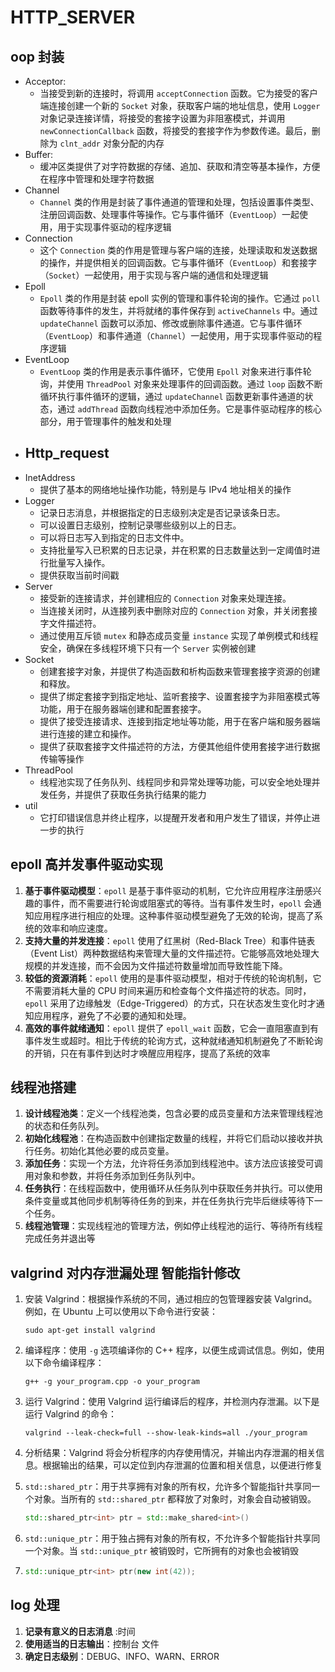 # 												HTTP_SERVER



## oop 封装 

- Acceptor:
  - 当接受到新的连接时，将调用 `acceptConnection` 函数。它为接受的客户端连接创建一个新的 `Socket` 对象，获取客户端的地址信息，使用 `Logger` 对象记录连接详情，将接受的套接字设置为非阻塞模式，并调用 `newConnectionCallback` 函数，将接受的套接字作为参数传递。最后，删除为 `clnt_addr` 对象分配的内存
- Buffer:
  - 缓冲区类提供了对字符数据的存储、追加、获取和清空等基本操作，方便在程序中管理和处理字符数据
- Channel
  -  `Channel` 类的作用是封装了事件通道的管理和处理，包括设置事件类型、注册回调函数、处理事件等操作。它与事件循环（`EventLoop`）一起使用，用于实现事件驱动的程序逻辑
- Connection
  - 这个 `Connection` 类的作用是管理与客户端的连接，处理读取和发送数据的操作，并提供相关的回调函数。它与事件循环（`EventLoop`）和套接字（`Socket`）一起使用，用于实现与客户端的通信和处理逻辑
- Epoll
  - `Epoll` 类的作用是封装 epoll 实例的管理和事件轮询的操作。它通过 `poll` 函数等待事件的发生，并将就绪的事件保存到 `activeChannels` 中。通过 `updateChannel` 函数可以添加、修改或删除事件通道。它与事件循环（`EventLoop`）和事件通道（`Channel`）一起使用，用于实现事件驱动的程序逻辑
- EventLoop
  - `EventLoop` 类的作用是表示事件循环，它使用 `Epoll` 对象来进行事件轮询，并使用 `ThreadPool` 对象来处理事件的回调函数。通过 `loop` 函数不断循环执行事件循环的逻辑，通过 `updateChannel` 函数更新事件通道的状态，通过 `addThread` 函数向线程池中添加任务。它是事件驱动程序的核心部分，用于管理事件的触发和处理
- Http_request
  - 
- InetAddress
  - 提供了基本的网络地址操作功能，特别是与 IPv4 地址相关的操作
- Logger
  - 记录日志消息，并根据指定的日志级别决定是否记录该条日志。
  - 可以设置日志级别，控制记录哪些级别以上的日志。
  - 可以将日志写入到指定的日志文件中。
  - 支持批量写入已积累的日志记录，并在积累的日志数量达到一定阈值时进行批量写入操作。
  - 提供获取当前时间戳
- Server
  - 接受新的连接请求，并创建相应的 `Connection` 对象来处理连接。
  - 当连接关闭时，从连接列表中删除对应的 `Connection` 对象，并关闭套接字文件描述符。
  - 通过使用互斥锁 `mutex` 和静态成员变量 `instance` 实现了单例模式和线程安全，确保在多线程环境下只有一个 `Server` 实例被创建
- Socket
  - 创建套接字对象，并提供了构造函数和析构函数来管理套接字资源的创建和释放。
  - 提供了绑定套接字到指定地址、监听套接字、设置套接字为非阻塞模式等功能，用于在服务器端创建和配置套接字。
  - 提供了接受连接请求、连接到指定地址等功能，用于在客户端和服务器端进行连接的建立和操作。
  - 提供了获取套接字文件描述符的方法，方便其他组件使用套接字进行数据传输等操作
- ThreadPool
  - 线程池实现了任务队列、线程同步和异常处理等功能，可以安全地处理并发任务，并提供了获取任务执行结果的能力
- util
  - 它打印错误信息并终止程序，以提醒开发者和用户发生了错误，并停止进一步的执行



## epoll 高并发事件驱动实现 



1. **基于事件驱动模型**：`epoll` 是基于事件驱动的机制，它允许应用程序注册感兴趣的事件，而不需要进行轮询或阻塞式的等待。当有事件发生时，`epoll` 会通知应用程序进行相应的处理。这种事件驱动模型避免了无效的轮询，提高了系统的效率和响应速度。
2. **支持大量的并发连接**：`epoll` 使用了红黑树（Red-Black Tree）和事件链表（Event List）两种数据结构来管理大量的文件描述符。它能够高效地处理大规模的并发连接，而不会因为文件描述符数量增加而导致性能下降。
3. **较低的资源消耗**：`epoll` 使用的是事件驱动模型，相对于传统的轮询机制，它不需要消耗大量的 CPU 时间来遍历和检查每个文件描述符的状态。同时，`epoll` 采用了边缘触发（Edge-Triggered）的方式，只在状态发生变化时才通知应用程序，避免了不必要的通知和处理。
4. **高效的事件就绪通知**：`epoll` 提供了 `epoll_wait` 函数，它会一直阻塞直到有事件发生或超时。相比于传统的轮询方式，这种就绪通知机制避免了不断轮询的开销，只在有事件到达时才唤醒应用程序，提高了系统的效率



##  线程池搭建 

1. **设计线程池类**：定义一个线程池类，包含必要的成员变量和方法来管理线程池的状态和任务队列。
2. **初始化线程池**：在构造函数中创建指定数量的线程，并将它们启动以接收并执行任务。初始化其他必要的成员变量。
3. **添加任务**：实现一个方法，允许将任务添加到线程池中。该方法应该接受可调用对象和参数，并将任务添加到任务队列中。
4. **任务执行**：在线程函数中，使用循环从任务队列中获取任务并执行。可以使用条件变量或其他同步机制等待任务的到来，并在任务执行完毕后继续等待下一个任务。
5. **线程池管理**：实现线程池的管理方法，例如停止线程池的运行、等待所有线程完成任务并退出等



## valgrind 对内存泄漏处理  智能指针修改



1. 安装 Valgrind：根据操作系统的不同，通过相应的包管理器安装 Valgrind。例如，在 Ubuntu 上可以使用以下命令进行安装：

   ```
   sudo apt-get install valgrind
   ```

2. 编译程序：使用 `-g` 选项编译你的 C++ 程序，以便生成调试信息。例如，使用以下命令编译程序：

   ```
   g++ -g your_program.cpp -o your_program
   ```

3. 运行 Valgrind：使用 Valgrind 运行编译后的程序，并检测内存泄漏。以下是运行 Valgrind 的命令：

   ```
   valgrind --leak-check=full --show-leak-kinds=all ./your_program
   ```

4. 分析结果：Valgrind 将会分析程序的内存使用情况，并输出内存泄漏的相关信息。根据输出的结果，可以定位到内存泄漏的位置和相关信息，以便进行修复

5. `std::shared_ptr`：用于共享拥有对象的所有权，允许多个智能指针共享同一个对象。当所有的 `std::shared_ptr` 都释放了对象时，对象会自动被销毁。

   ```cpp
   std::shared_ptr<int> ptr = std::make_shared<int>()
   ```

6. `std::unique_ptr`：用于独占拥有对象的所有权，不允许多个智能指针共享同一个对象。当 `std::unique_ptr` 被销毁时，它所拥有的对象也会被销毁

7. ```cpp
   std::unique_ptr<int> ptr(new int(42));
   ```

   

## log 处理

1. **记录有意义的日志消息** :时间
2. **使用适当的日志输出**：控制台 文件
3. **确定日志级别**：DEBUG、INFO、WARN、ERROR



